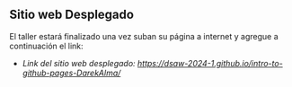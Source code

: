 ## Sitio web Desplegado
El taller estará finalizado una vez suban su página a internet y agregue a continuación el link:
- *Link del sitio web desplegado: https://dsaw-2024-1.github.io/intro-to-github-pages-DarekAlma/*
